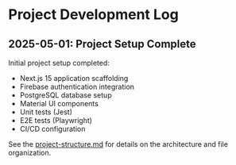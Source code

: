 # Project Development Log

## 2025-05-01: Project Setup Complete

Initial project setup completed:

- Next.js 15 application scaffolding
- Firebase authentication integration
- PostgreSQL database setup
- Material UI components
- Unit tests (Jest)
- E2E tests (Playwright)
- CI/CD configuration

See the [project-structure.md](./project-structure.md) for details on the architecture and file organization. 